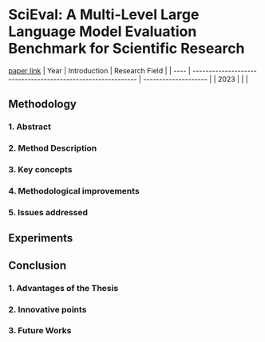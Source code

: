 # SciEval: A Multi-Level Large Language Model Evaluation Benchmark for Scientific Research
[paper link](https://arxiv.org/pdf/2308.13149) 
| Year | Introduction                                                         | Research Field                 |
| ---- | ------------------------------------------------------------ | -------------------- |
| 2023 |           |          |

## Methodology

### 1. Abstract

### 2. Method Description 

### 3. Key concepts
  
### 4. Methodological improvements

### 5. Issues addressed 

## Experiments
  
## Conclusion
### 1. Advantages of the Thesis
  
### 2. Innovative points
 
### 3. Future Works
